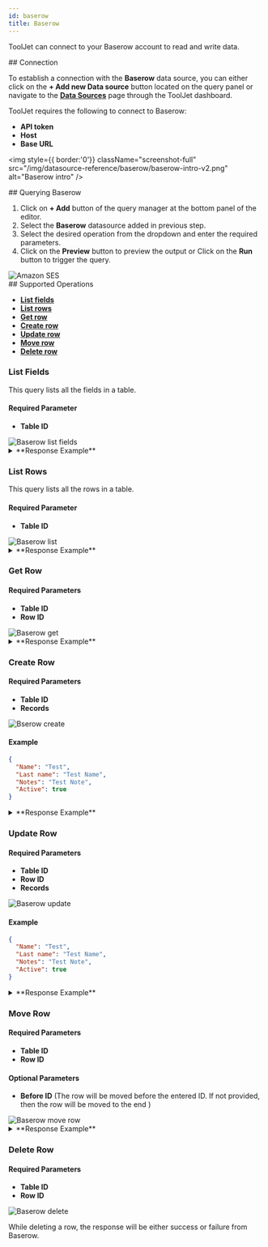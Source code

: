 ```yaml
---
id: baserow
title: Baserow
---
```


ToolJet can connect to your Baserow account to read and write data.

<div>
## Connection

To establish a connection with the **Baserow** data source, you can either click on the **+ Add new Data source** button located on the query panel or navigate to the **[Data Sources](/docs/data-sources/overview)** page through the ToolJet dashboard.

ToolJet requires the following to connect to Baserow:

- **API token**
- **Host**
- **Base URL**

<div style={{textAlign: 'center'}}>

<img style={{ border:'0'}} className="screenshot-full" src="/img/datasource-reference/baserow/baserow-intro-v2.png" alt="Baserow intro" />

</div>

</div>

<div>
## Querying Baserow

1. Click on **+ Add** button of the query manager at the bottom panel of the editor.
2. Select the **Baserow** datasource added in previous step.
3. Select the desired operation from the dropdown and enter the required parameters.
4. Click on the **Preview** button to preview the output or Click on the **Run** button to trigger the query.

<img className="screenshot-full" src="/img/datasource-reference/baserow/operations.png" alt="Amazon SES" />

</div>

<div>
## Supported Operations

- **[List fields](#list-fields)**
- **[List rows](#list-rows)**
- **[Get row](#get-row)**
- **[Create row](#create-row)**
- **[Update row](#update-row)**
- **[Move row](#move-row)**
- **[Delete row](#delete-row)**

### List Fields

This query lists all the fields in a table.

#### Required Parameter

- **Table ID**

<img className="screenshot-full" src="/img/datasource-reference/baserow/baserow-list-fields-v2.png" alt="Baserow list fields" />

<details>
  <summary>**Response Example**</summary>

  ```yaml
  [
    {
      "id": 331156,
      "table_id": 57209,
      "name": "Name",
      "order": 0,
      "type": "text",
      "primary": true,
      "text_default": ""
    },
    {
      "id": 331157,
      "table_id": 57209,
      "name": "Last name",
      "order": 1,
      "type": "text",
      "primary": false,
      "text_default": ""
    },
    {
      "id": 331158,
      "table_id": 57209,
      "name": "Notes",
      "order": 2,
      "type": "long_text",
      "primary": false
    },
    {
      "id": 331159,
      "table_id": 57209,
      "name": "Active",
      "order": 3,
      "type": "boolean",
      "primary": false
    }
  ]
  ```

</details>

### List Rows

This query lists all the rows in a table.

#### Required Parameter

- **Table ID**

<img className="screenshot-full" src="/img/datasource-reference/baserow/baserow-list-rows-v2.png" alt="Baserow list"/>

<details>
  <summary>**Response Example**</summary>
  
  ```json
  {
    "count": 3,
    "next": null,
    "previous": null,
    "results": [
      {
        "id": 2,
        "order": "0.99999999999999999991",
        "Name": "Bill",
        "Last name": "Gates",
        "Notes": "Lorem ipsum dolor sit amet, consectetur adipiscing elit. Fusce dignissim, urna eget rutrum sollicitudin, sapien diam interdum nisi, quis malesuada nibh eros a est.",
        "Active": false
      },
      {
        "id": 3,
        "order": "0.99999999999999999992",
        "Name": "Mark",
        "Last name": "Zuckerberg",
        "Notes": null,
        "Active": true
      },
      {
        "id": 1,
        "order": "0.99999999999999999997",
        "Name": "Elon",
        "Last name": "Musk",
        "Notes": null,
        "Active": true
      }
    ]
  }
  ```

</details>

### Get Row

#### Required Parameters

- **Table ID**
- **Row ID**

<img className="screenshot-full" src="/img/datasource-reference/baserow/baserow-get-row-v2.png" alt="Baserow get" />

<details>
  <summary>**Response Example**</summary>
  
  ```json
  {
    "id": 1,
    "order": "0.99999999999999999997",
    "Name": "Elon",
    "Last name": "Musk",
    "Notes": null,
    "Active": true
  }
  ```

</details>

### Create Row

#### Required Parameters
- **Table ID**
- **Records**

<img className="screenshot-full" src="/img/datasource-reference/baserow/baserow-create-row-v2.png"  alt="Bserow create"/>

#### Example

```json
{
  "Name": "Test",
  "Last name": "Test Name",
  "Notes": "Test Note",
  "Active": true
}
```

<details>
  <summary>**Response Example**</summary>
  
  ```json
  {
    "id": 19,
    "order": "0.99999999999999999996",
    "Name": "Test",
    "Last name": "Test Name",
    "Notes": "Test Note",
    "Active": true
  }
  ```

</details>

### Update Row

#### Required Parameters

- **Table ID**
- **Row ID**
- **Records**

<img className="screenshot-full" src="/img/datasource-reference/baserow/baserow-update-row-v2.png" alt="Baserow update" />

#### Example

```json
{
  "Name": "Test",
  "Last name": "Test Name",
  "Notes": "Test Note",
  "Active": true
}
```

<details>
  <summary>**Response Example**</summary>
  
  ```json
  {
    "id": 19,
    "order": "0.99999999999999999996",
    "Name": "Test",
    "Last name": "Test Name",
    "Notes": "Test Note",
    "Active": true
  }
  ```

</details>

### Move Row

#### Required Parameters

- **Table ID**
- **Row ID**

#### Optional Parameters

- **Before ID** (The row will be moved before the entered ID. If not provided, then the row will be moved to the end )

<img className="screenshot-full" src="/img/datasource-reference/baserow/baserow-move-row-v2.png" alt="Baserow move row" />

<details>
  <summary>**Response Example**</summary>
    
  ```json
  {
    "id": 3,
    "order": "2.00000000000000000000",
    "Name": "Mark",
    "Last name": "Zuckerburg",
    "Notes": null,
    "Active": true
  }
  ```

</details>

### Delete Row

#### Required Parameters
- **Table ID**
- **Row ID**

<img className="screenshot-full" src="/img/datasource-reference/baserow/baserow-delete-row-v2.png" alt="Baserow delete" />

While deleting a row, the response will be either success or failure from Baserow.

</div>
